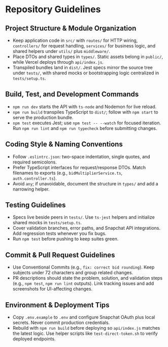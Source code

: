 # Repository Guidelines

## Project Structure & Module Organization
- Keep application code in `src/` with `routes/` for HTTP wiring, `controllers/` for request handling, `services/` for business logic, and shared helpers under `utils/` plus `middleware/`.
- Place DTOs and shared types in `types/`. Static assets belong in `public/`, while Vercel deploys through `api/index.js`.
- Transpiled bundles land in `dist/`. Jest specs mirror the source tree under `tests/`, with shared mocks or bootstrapping logic centralized in `tests/setup.ts`.

## Build, Test, and Development Commands
- `npm run dev` starts the API with `ts-node` and Nodemon for live reload.
- `npm run build` transpiles TypeScript to `dist/`; follow with `npm start` to serve the production bundle.
- `npm test` executes Jest; use `npm test -- --watch` for focused iteration. Run `npm run lint` and `npm run typecheck` before submitting changes.

## Coding Style & Naming Conventions
- Follow `.eslintrc.json`: two-space indentation, single quotes, and required semicolons.
- Prefer TypeScript interfaces for request/response DTOs. Match filenames to exports (e.g., `bidMultiplierService.ts`, `auth.controller.ts`).
- Avoid `any`; if unavoidable, document the structure in `types/` and add a narrowing helper.

## Testing Guidelines
- Specs live beside peers in `tests/`. Use `ts-jest` helpers and initialize shared mocks in `tests/setup.ts`.
- Cover validation branches, error paths, and Snapchat API integrations. Add regression tests whenever you fix bugs.
- Run `npm test` before pushing to keep suites green.

## Commit & Pull Request Guidelines
- Use Conventional Commits (e.g., `fix: correct bid rounding`). Keep subjects under 72 characters and group related changes.
- PR descriptions should state the problem, solution, and validation steps (e.g., `npm test`, `npm run lint` outputs). Link tracking issues and add screenshots for UI-affecting changes.

## Environment & Deployment Tips
- Copy `.env.example` to `.env` and configure Snapchat OAuth plus local secrets. Never commit production credentials.
- Rebuild with `npm run build` before deploying so `api/index.js` matches the latest logic. Use helper scripts like `test-direct-token.sh` to verify deployed endpoints.
